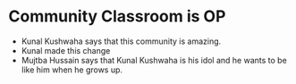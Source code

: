 # Community Classroom is OP

- Kunal Kushwaha says that this community is amazing.
- Kunal made this change
- Mujtba Hussain says that Kunal Kushwaha is his idol and he wants to be like him when he grows up.
